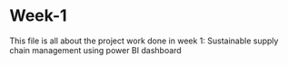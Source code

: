 # Week-1 
This file is all about the project work done in week 1: Sustainable supply chain management using power BI dashboard
